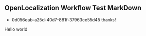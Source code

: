 ## OpenLocalization Workflow Test MarkDown
* 0d056eab-a25d-40d7-881f-37963ce55d45 
thanks!

Hello world